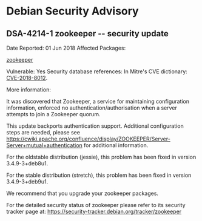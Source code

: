 
Debian Security Advisory
========================


DSA-4214-1 zookeeper -- security update
---------------------------------------



Date Reported:
01 Jun 2018
Affected Packages:

[zookeeper](https://packages.debian.org/src:zookeeper)

Vulnerable:
Yes
Security database references:
In Mitre's CVE dictionary: [CVE-2018-8012](https://security-tracker.debian.org/tracker/CVE-2018-8012).  

More information:

It was discovered that Zookeeper, a service for maintaining configuration
information, enforced no authentication/authorisation when a server
attempts to join a Zookeeper quorum.


This update backports authentication support. Additional configuration
steps are needed, please see
<https://cwiki.apache.org/confluence/display/ZOOKEEPER/Server-Server+mutual+authentication>
for additional information.


For the oldstable distribution (jessie), this problem has been fixed
in version 3.4.9-3+deb8u1.


For the stable distribution (stretch), this problem has been fixed in
version 3.4.9-3+deb9u1.


We recommend that you upgrade your zookeeper packages.


For the detailed security status of zookeeper please refer to
its security tracker page at:
<https://security-tracker.debian.org/tracker/zookeeper>





